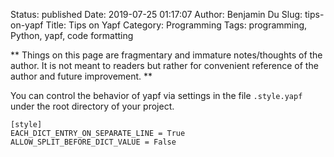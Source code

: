 Status: published
Date: 2019-07-25 01:17:07
Author: Benjamin Du
Slug: tips-on-yapf
Title: Tips on Yapf
Category: Programming
Tags: programming, Python, yapf, code formatting

**
Things on this page are fragmentary and immature notes/thoughts of the author.
It is not meant to readers but rather for convenient reference of the author and future improvement.
**

You can control the behavior of yapf via settings in the file `.style.yapf` under the root directory of your project.

```
[style]
EACH_DICT_ENTRY_ON_SEPARATE_LINE = True
ALLOW_SPLIT_BEFORE_DICT_VALUE = False
```
